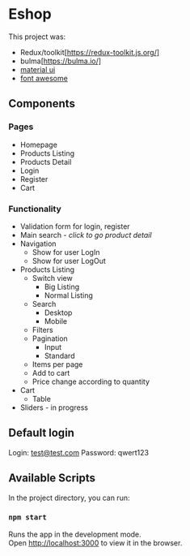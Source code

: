# Eshop

This project was:
- Redux/toolkit[https://redux-toolkit.js.org/]
- bulma[https://bulma.io/]
- [material ui](https://mui.com/)
- [font awesome](https://fontawesome.com/)

## Components

### Pages
- Homepage
- Products Listing 
- Products Detail
- Login
- Register
- Cart

### Functionality 
- Validation form for login, register
- Main search - *click to go product detail*
- Navigation
    - Show for user LogIn
    - Show for user LogOut
- Products Listing
    - Switch view
        - Big Listing
        - Normal Listing
    - Search 
        - Desktop
        - Mobile
    - Filters 
    - Pagination
        - Input
        - Standard
    - Items per page
    - Add to cart
    - Price change according to quantity
- Cart
    - Table
- Sliders - in progress

## Default login 

Login: test@test.com
Password: qwert123

## Available Scripts

In the project directory, you can run:

### `npm start`

Runs the app in the development mode.\
Open [http://localhost:3000](http://localhost:3000) to view it in the browser.
